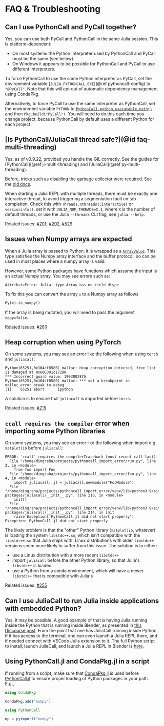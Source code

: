 # FAQ & Troubleshooting

## Can I use PythonCall and PyCall together?

Yes, you can use both PyCall and PythonCall in the same Julia session. This is platform-dependent:
- On most systems the Python interpreter used by PythonCall and PyCall must be the same (see below).
- On Windows it appears to be possible for PythonCall and PyCall to use different interpreters.

To force PythonCall to use the same Python interpreter as PyCall, set the environment variable [`JULIA_PYTHONCALL_EXE`](@ref pythoncall-config) to `"@PyCall"`. Note that this will opt out of automatic dependency management using CondaPkg.

Alternatively, to force PyCall to use the same interpreter as PythonCall, set the environment variable `PYTHON` to [`PythonCall.python_executable_path()`](@ref) and then `Pkg.build("PyCall")`. You will need to do this each time you change project, because PythonCall by default uses a different Python for each project.

## [Is PythonCall/JuliaCall thread safe?](@id faq-multi-threading)

Yes, as of v0.9.22, provided you handle the GIL correctly. See the guides for
[PythonCall](@ref jl-multi-threading) and [JuliaCall](@ref py-multi-threading).

Before, tricks such as disabling the garbage collector were required. See the
[old docs](https://juliapy.github.io/PythonCall.jl/v0.9.21/faq/#Is-PythonCall/JuliaCall-thread-safe?).

When starting a Julia REPL with multiple threads, there must be exactly one interactive thread,
to avoid triggering a segmentation fault on tab completion.
Check this with `Threads.nthreads(:interactive)` or `versioninfo()`, set it with `JULIA_NUM_THREADS=X,1`,
where `X` is the number of default threads, or use the Julia `--threads` CLI flag, see `julia --help`.

Related issues:
[#201](https://github.com/JuliaPy/PythonCall.jl/issues/201),
[#202](https://github.com/JuliaPy/PythonCall.jl/issues/202),
[#529](https://github.com/JuliaPy/PythonCall.jl/pull/529)

## Issues when Numpy arrays are expected

When a Julia array is passed to Python, it is wrapped as a [`ArrayValue`](#juliacall.ArrayValue).
This type satisfies the Numpy array interface and the buffer protocol, so can be used in
most places where a numpy array is valid.

However, some Python packages have functions which assume the input is an actual Numpy array.
You may see errors such as:
```
AttributeError: Julia: type Array has no field dtype
```

To fix this you can convert the array `x` to a Numpy array as follows
```julia
Py(x).to_numpy()
```

If the array is being mutated, you will need to pass the argument `copy=false`.

Related issues: [#280](https://github.com/JuliaPy/PythonCall.jl/issues/280)

## Heap corruption when using PyTorch

On some systems, you may see an error like the following when using `torch` and `juliacall`:
```text
Python(65251,0x104cf8580) malloc: Heap corruption detected, free list is damaged at 0x600001c17280
*** Incorrect guard value: 1903002876
Python(65251,0x104cf8580) malloc: *** set a breakpoint in malloc_error_break to debug
[1]    65251 abort      ipython
```

A solution is to ensure that `juliacall` is imported before `torch`.

Related issues: [#215](https://github.com/JuliaPy/PythonCall.jl/issues/215)

## `ccall requires the compiler` error when importing some Python libraries
On some systems, you may see an error like the following when import e.g. `matplotlib` before `juliacall`:

```
ERROR: `ccall` requires the compilerTraceback (most recent call last):
  File "/home/dingraha/projects/pythoncall_import_error/run.py", line 2, in <module>
    from foo import Foo
  File "/home/dingraha/projects/pythoncall_import_error/foo.py", line 4, in <module>
    import juliacall; jl = juliacall.newmodule("FooModule")
  File "/home/dingraha/projects/pythoncall_import_error/venv/lib/python3.9/site-packages/juliacall/__init__.py", line 218, in <module>
    init()
  File "/home/dingraha/projects/pythoncall_import_error/venv/lib/python3.9/site-packages/juliacall/__init__.py", line 214, in init
    raise Exception('PythonCall.jl did not start properly')
Exception: PythonCall.jl did not start properly
```

The likely problem is that the "other" Python library (`matplotlib`, whatever) is loading the system `libstdc++.so`, which isn't compatible with the `libstdc++.so` that Julia ships with.
Linux distributions with older `libstdc++` versions seem more likely to suffer from this issue.
The solution is to either:

  * use a Linux distribution with a more recent `libstdc++`
  * import `juliacall` before the other Python library, so that Julia's `libstdc++` is loaded
  * use a Python from a conda environment, which will have a newer `libstdc++` that is compatible with Julia's

Related issues: [#255](https://github.com/JuliaPy/PythonCall.jl/issues/255)

## Can I use JuliaCall to run Julia inside applications with embedded Python?

Yes, it may be possible. A good example of that is having Julia running inside the Python that is running inside Blender, as presented in [this Discourse post](https://discourse.julialang.org/t/running-julia-inside-blender-through-vscode-using-pythoncall-juliacall/96838/6).
From the point that one has JuliaCall running inside Python, if it has access to the terminal, one can even launch a Julia REPL there, and if needed connect with VSCode Julia extension to it.
The full Python script to install, launch JuliaCall, and launch a Julia REPL in Blender is [here](https://gist.github.com/cdsousa/d820d27174238c0d48e5252355584172).

## Using PythonCall.jl and CondaPkg.jl in a script

If running from a script, make sure that [CondaPkg.jl](https://github.com/JuliaPy/CondaPkg.jl) is used before [PythonCall.jl](https://github.com/JuliaPy/PythonCall.jl) to ensure proper loading of Python packages in your path. E.g.,

```julia
using CondaPkg

CondaPkg.add("numpy")

using PythonCall

np = pyimport("numpy")
```
